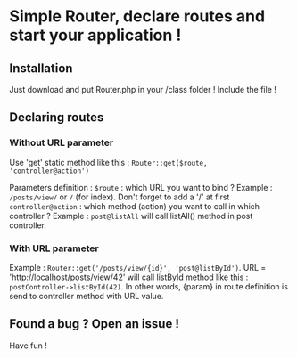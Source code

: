 # Simple Router, declare routes and start your application !
## Installation
Just download and put Router.php in your /class folder !
Include the file !
## Declaring routes
### Without URL parameter
Use 'get' static method like this : 
`Router::get($route, 'controller@action')`

Parameters definition : 
`$route` : which URL you want to bind ? Example : `/posts/view/`  or `/` (for index). Don't forget to add a '/' at first
`controller@action` : which method (action) you want to call in which controller ? Example : `post@listAll` will call listAll() method in post controller. 

### With URL parameter
Example : `Router::get('/posts/view/{id}', 'post@listById')`. URL = 'http://localhost/posts/view/42' will call listById method like this : `postController->listById(42)`.
In other words, {param} in route definition is send to controller method with URL value.

## Found a bug ? Open an issue !
Have fun !
